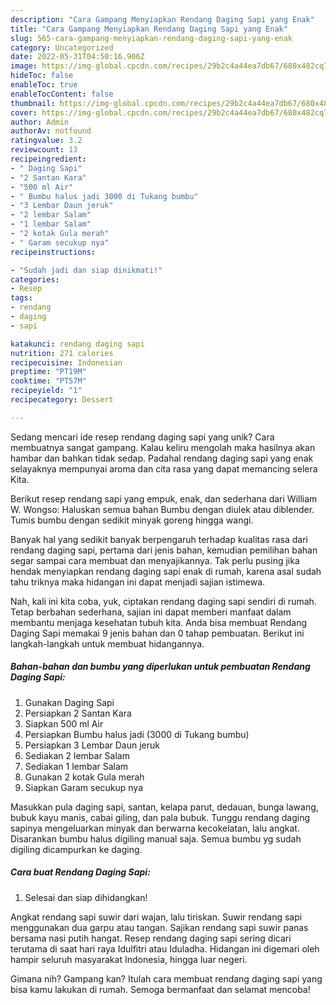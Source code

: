 ```yaml
---
description: "Cara Gampang Menyiapkan Rendang Daging Sapi yang Enak"
title: "Cara Gampang Menyiapkan Rendang Daging Sapi yang Enak"
slug: 565-cara-gampang-menyiapkan-rendang-daging-sapi-yang-enak
category: Uncategorized
date: 2022-05-31T04:50:16.906Z
image: https://img-global.cpcdn.com/recipes/29b2c4a44ea7db67/680x482cq70/rendang-daging-sapi-foto-resep-utama.jpg
hideToc: false
enableToc: true
enableTocContent: false
thumbnail: https://img-global.cpcdn.com/recipes/29b2c4a44ea7db67/680x482cq70/rendang-daging-sapi-foto-resep-utama.jpg
cover: https://img-global.cpcdn.com/recipes/29b2c4a44ea7db67/680x482cq70/rendang-daging-sapi-foto-resep-utama.jpg
author: Admin
authorAv: notfound
ratingvalue: 3.2
reviewcount: 13
recipeingredient:
- " Daging Sapi"
- "2 Santan Kara"
- "500 ml Air"
- " Bumbu halus jadi 3000 di Tukang bumbu"
- "3 Lembar Daun jeruk"
- "2 lembar Salam"
- "1 lembar Salam"
- "2 kotak Gula merah"
- " Garam secukup nya"
recipeinstructions:

- "Sudah jadi dan siap dinikmati!"
categories:
- Resep
tags:
- rendang
- daging
- sapi

katakunci: rendang daging sapi 
nutrition: 271 calories
recipecuisine: Indonesian
preptime: "PT19M"
cooktime: "PT57M"
recipeyield: "1"
recipecategory: Dessert

---
```





Sedang mencari ide resep rendang daging sapi yang unik? Cara membuatnya sangat gampang. Kalau keliru mengolah maka hasilnya akan hambar dan bahkan tidak sedap. Padahal rendang daging sapi yang enak selayaknya mempunyai aroma dan cita rasa yang dapat memancing selera Kita.





Berikut resep rendang sapi yang empuk, enak, dan sederhana dari William W. Wongso: Haluskan semua bahan Bumbu dengan diulek atau diblender. Tumis bumbu dengan sedikit minyak goreng hingga wangi.

Banyak hal yang sedikit banyak berpengaruh terhadap kualitas rasa dari rendang daging sapi, pertama dari jenis bahan, kemudian pemilihan bahan segar sampai cara membuat dan menyajikannya. Tak perlu pusing jika hendak menyiapkan rendang daging sapi enak di rumah, karena asal sudah tahu triknya maka hidangan ini dapat menjadi sajian istimewa.






Nah, kali ini kita coba, yuk, ciptakan rendang daging sapi sendiri di rumah. Tetap berbahan sederhana, sajian ini dapat memberi manfaat dalam membantu menjaga kesehatan tubuh kita. Anda bisa membuat Rendang Daging Sapi memakai 9 jenis bahan dan 0 tahap pembuatan. Berikut ini langkah-langkah untuk membuat hidangannya.

<!--inarticleads1-->

##### Bahan-bahan dan bumbu yang diperlukan untuk pembuatan Rendang Daging Sapi:

1. Gunakan  Daging Sapi
1. Persiapkan 2 Santan Kara
1. Siapkan 500 ml Air
1. Persiapkan  Bumbu halus jadi (3000 di Tukang bumbu)
1. Persiapkan 3 Lembar Daun jeruk
1. Sediakan 2 lembar Salam
1. Sediakan 1 lembar Salam
1. Gunakan 2 kotak Gula merah
1. Siapkan  Garam secukup nya


Masukkan pula daging sapi, santan, kelapa parut, dedauan, bunga lawang, bubuk kayu manis, cabai giling, dan pala bubuk. Tunggu rendang daging sapinya mengeluarkan minyak dan berwarna kecokelatan, lalu angkat. Disarankan bumbu halus digiling manual saja. Semua bumbu yg sudah digiling dicampurkan ke daging. 

<!--inarticleads2-->

##### Cara buat Rendang Daging Sapi:


1. Selesai dan siap dihidangkan!

Angkat rendang sapi suwir dari wajan, lalu tiriskan. Suwir rendang sapi menggunakan dua garpu atau tangan. Sajikan rendang sapi suwir panas bersama nasi putih hangat. Resep rendang daging sapi sering dicari terutama di saat hari raya Idulfitri atau Iduladha. Hidangan ini digemari oleh hampir seluruh masyarakat Indonesia, hingga luar negeri. 

Gimana nih? Gampang kan? Itulah cara membuat rendang daging sapi yang bisa kamu lakukan di rumah. Semoga bermanfaat dan selamat mencoba!
